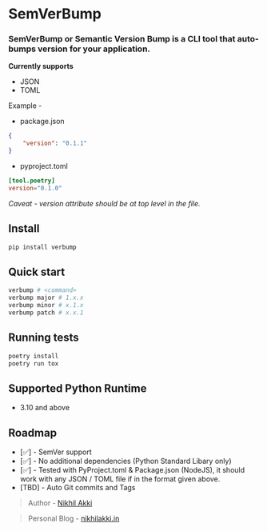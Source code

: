 # SemVerBump

### SemVerBump or Semantic Version Bump is a CLI tool that auto-bumps version for your application.

__Currently supports__

- JSON
- TOML

Example - 

- package.json
```json
{
	"version": "0.1.1"
}
```
- pyproject.toml
```toml
[tool.poetry]
version="0.1.0"
```
_Caveat - version attribute should be at top level in the file._

## Install

```bash
pip install verbump
```

## Quick start
```bash
verbump # <command>
verbump major # 1.x.x
verbump minor # x.1.x
verbump patch # x.x.1
```
## Running tests
```bash
poetry install
poetry run tox
```

## Supported Python Runtime
- 3.10 and above
## Roadmap
- [✅] - SemVer support
- [✅] - No additional dependencies (Python Standard Libary only)
- [✅] - Tested with PyProject.toml & Package.json (NodeJS), it should work with any JSON / TOML file if in the format given above.
- [TBD] - Auto Git commits and Tags



> Author - [Nikhil Akki](https://nikhilakki.in/about)

> Personal Blog - [nikhilakki.in](https://nikhilakki.in)